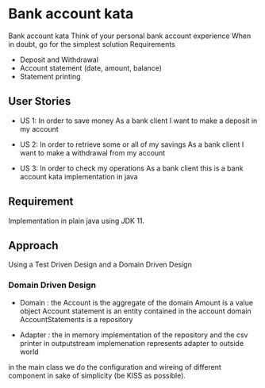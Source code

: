 # Bank account kata
Bank account kata Think of your personal bank account experience When in doubt, go for the simplest solution Requirements
* Deposit and Withdrawal
* Account statement (date, amount, balance)
* Statement printing

## User Stories
* US 1:
In order to save money
As a bank client
I want to make a deposit in my account

* US 2:
In order to retrieve some or all of my savings
As a bank client
I want to make a withdrawal from my account

* US 3:
In order to check my operations
As a bank client
this is a bank account kata implementation in java

## Requirement
Implementation in plain java using JDK 11.

## Approach 
Using a Test Driven Design and a Domain Driven Design

### Domain Driven Design
* Domain : 
the Account is the aggregate of the domain 
Amount is a value object
Account statement is an entity contained in the account domain
AccountStatements is a repository

* Adapter : 
the in memory implementation of the repository and the csv printer in outputstream implemenation represents adapter to outside world

in the main class we do the configuration and wireing of different component in sake of simplicity (be KISS as possible).
